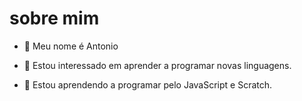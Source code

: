 # sobre mim

- 👋 Meu nome é Antonio

- 👀 Estou interessado em aprender a programar novas linguagens.

- 🌱 Estou aprendendo a programar pelo JavaScript e Scratch.
